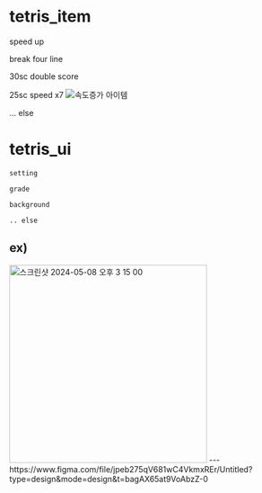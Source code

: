 # tetris_item

speed up

break four line 

30sc double score

25sc speed x7
![속도증가 아이템](https://github.com/chively/tetris_item/assets/163494032/ee49adee-4798-45a7-bbb1-832bacca551a)





... else






# tetris_ui

    setting

    grade

    background

    .. else


ex)
---
<img width="352" alt="스크린샷 2024-05-08 오후 3 15 00" src="https://github.com/chively/tetris_ui/assets/163494032/72f04fc5-a68c-44a2-809e-2586b0d91d4a">
---
https://www.figma.com/file/jpeb275qV681wC4VkmxREr/Untitled?type=design&mode=design&t=bagAX65at9VoAbzZ-0
